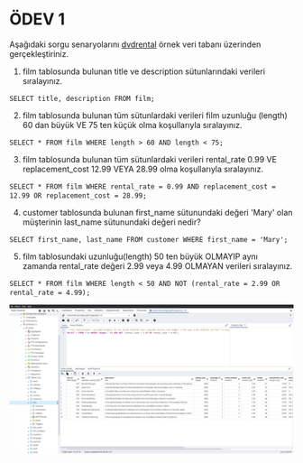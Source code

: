 # ÖDEV 1
Aşağıdaki sorgu senaryolarını [dvdrental](https://www.postgresqltutorial.com/postgresql-getting-started/postgresql-sample-database/) örnek veri tabanı üzerinden gerçekleştiriniz.

1. film tablosunda bulunan title ve description sütunlarındaki verileri sıralayınız.
```
SELECT title, description FROM film;
```
2. film tablosunda bulunan tüm sütunlardaki verileri film uzunluğu (length) 60 dan büyük VE 75 ten küçük olma koşullarıyla sıralayınız.
```
SELECT * FROM film WHERE length > 60 AND length < 75;
```
3. film tablosunda bulunan tüm sütunlardaki verileri rental_rate 0.99 VE replacement_cost 12.99 VEYA 28.99 olma koşullarıyla sıralayınız.
```
SELECT * FROM film WHERE rental_rate = 0.99 AND replacement_cost = 12.99 OR replacement_cost = 28.99;
```
4. customer tablosunda bulunan first_name sütunundaki değeri 'Mary' olan müşterinin last_name sütunundaki değeri nedir?
```
SELECT first_name, last_name FROM customer WHERE first_name = 'Mary';
```
5. film tablosundaki uzunluğu(length) 50 ten büyük OLMAYIP aynı zamanda rental_rate değeri 2.99 veya 4.99 OLMAYAN verileri sıralayınız.
```
SELECT * FROM film WHERE length < 50 AND NOT (rental_rate = 2.99 OR rental_rate = 4.99);
```

![sorgu 5](https://raw.githubusercontent.com/tgmkubi/kodluyoruzilkrepo/main/Sql/odev1/query.png)